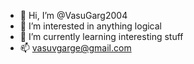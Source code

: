- 👋 Hi, I’m @VasuGarg2004
- 👀 I’m interested in anything logical 
- 🌱 I’m currently learning interesting stuff
- 📫 vasuvgarge@gmail.com

<!---
VasuGarg2004/VasuGarg2004 is a ✨ special ✨ repository because its `README.md` (this file) appears on your GitHub profile.
You can click the Preview link to take a look at your changes.
--->

